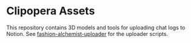 # Clipopera Assets

This repository contains 3D models and tools for uploading chat logs to Notion.
See [fashion-alchemist-uploader](fashion-alchemist-uploader/) for the uploader scripts.
